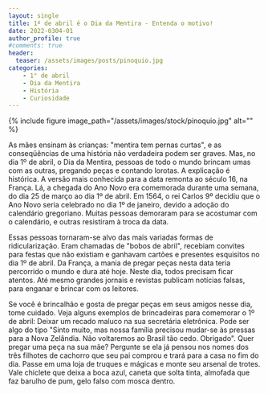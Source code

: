 ```yaml
---
layout: single
title: 1º de abril é o Dia da Mentira - Entenda o motivo!
date: 2022-0304-01
author_profile: true
#comments: true
header:
  teaser: /assets/images/posts/pinoquio.jpg
categories: 
    - 1° de abril
    - Dia da Mentira
    - História
    - Curiosidade
---
```


{% include figure image_path="/assets/images/stock/pinoquio.jpg" alt=""  %}


As mães ensinam às crianças: "mentira tem pernas curtas", e as conseqüências de uma história não verdadeira podem ser graves. Mas, no dia 1º de abril, o Dia da Mentira, pessoas de todo o mundo brincam umas com as outras, pregando peças e contando lorotas. A explicação é histórica. A versão mais conhecida para a data remonta ao século 16, na França. Lá, a chegada do Ano Novo era comemorada durante uma semana, do dia 25 de março ao dia 1º de abril. Em 1564, o rei Carlos 9º decidiu que o Ano Novo seria celebrado no dia 1º de janeiro, devido a adoção do calendário gregoriano. Muitas pessoas demoraram para se acostumar com o calendário, e outras resistiram à troca da data. 

Essas pessoas tornaram-se alvo das mais variadas formas de ridicularização. Eram chamadas de "bobos de abril", recebiam convites para festas que não existiam e ganhavam cartões e presentes esquisitos no dia 1º de abril. Da França, a mania de pregar peças nesta data teria percorrido o mundo e dura até hoje. Neste dia, todos precisam ficar atentos. Até mesmo grandes jornais e revistas publicam notícias falsas, para enganar e brincar com os leitores.

Se você é brincalhão e gosta de pregar peças em seus amigos nesse dia, tome cuidado. Veja alguns exemplos de brincadeiras para comemorar o 1º de abril: Deixar um recado maluco na sua secretária eletrônica. Pode ser algo do tipo "Sinto muito, mas nossa família precisou mudar-se às pressas para a Nova Zelândia. Não voltaremos ao Brasil tão cedo. Obrigado". Quer pregar uma peça na sua mãe? Pergunte se ela já pensou nos nomes dos três filhotes de cachorro que seu pai comprou e trará para a casa no fim do dia. Passe em uma loja de truques e mágicas e monte seu arsenal de trotes. Vale chiclete que deixa a boca azul, caneta que solta tinta, almofada que faz barulho de pum, gelo falso com mosca dentro.